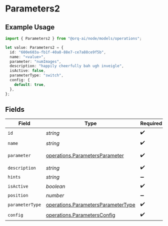 # Parameters2

## Example Usage

```typescript
import { Parameters2 } from "@orq-ai/node/models/operations";

let value: Parameters2 = {
  id: "600e603a-fb1f-40a8-88e7-ce7a88ce9f5b",
  name: "<value>",
  parameter: "numImages",
  description: "happily cheerfully bah ugh inveigle",
  isActive: false,
  parameterType: "switch",
  config: {
    default: true,
  },
};
```

## Fields

| Field                                                                                    | Type                                                                                     | Required                                                                                 | Description                                                                              |
| ---------------------------------------------------------------------------------------- | ---------------------------------------------------------------------------------------- | ---------------------------------------------------------------------------------------- | ---------------------------------------------------------------------------------------- |
| `id`                                                                                     | *string*                                                                                 | :heavy_check_mark:                                                                       | N/A                                                                                      |
| `name`                                                                                   | *string*                                                                                 | :heavy_check_mark:                                                                       | N/A                                                                                      |
| `parameter`                                                                              | [operations.ParametersParameter](../../models/operations/parametersparameter.md)         | :heavy_check_mark:                                                                       | Parameters value                                                                         |
| `description`                                                                            | *string*                                                                                 | :heavy_check_mark:                                                                       | N/A                                                                                      |
| `hints`                                                                                  | *string*                                                                                 | :heavy_minus_sign:                                                                       | N/A                                                                                      |
| `isActive`                                                                               | *boolean*                                                                                | :heavy_check_mark:                                                                       | N/A                                                                                      |
| `position`                                                                               | *number*                                                                                 | :heavy_minus_sign:                                                                       | N/A                                                                                      |
| `parameterType`                                                                          | [operations.ParametersParameterType](../../models/operations/parametersparametertype.md) | :heavy_check_mark:                                                                       | N/A                                                                                      |
| `config`                                                                                 | [operations.ParametersConfig](../../models/operations/parametersconfig.md)               | :heavy_check_mark:                                                                       | N/A                                                                                      |